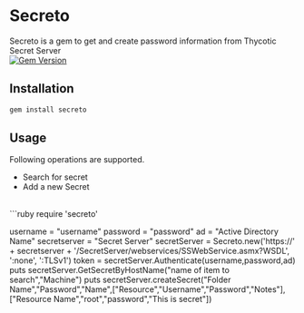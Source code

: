 # Secreto

Secreto is a gem to get and create password information from Thycotic Secret Server <br>
[![Gem Version](https://badge.fury.io/rb/secreto.svg)](https://rubygems.org/gems/secreto)

## Installation

```ruby
gem install secreto
```

## Usage

Following operations are supported.
* Search for secret
* Add a new Secret
<br>
```ruby
require 'secreto'

username = "username"
password = "password"
ad = "Active Directory Name" 
secretserver = "Secret Server"
secretServer = Secreto.new('https://' + secretserver + '/SecretServer/webservices/SSWebService.asmx?WSDL', ':none', ':TLSv1')
token = secretServer.Authenticate(username,password,ad)
puts secretServer.GetSecretByHostName("name of item to search","Machine")
puts secretServer.createSecret("Folder Name","Password","Name",["Resource","Username","Password","Notes"],["Resource Name","root","password","This is secret"])
```

